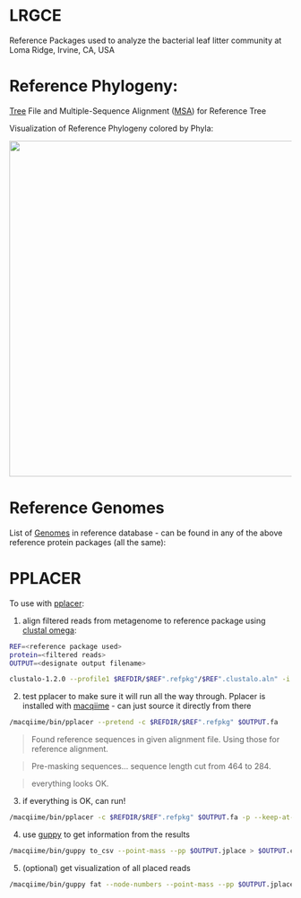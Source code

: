 # LRGCE

Reference Packages used to analyze the bacterial leaf litter community at Loma Ridge, Irvine, CA, USA

# Reference Phylogeny: 
[Tree](https://github.com/alex-b-chase/LRGCE/blob/master/concat.aligned.filtered.tre) File and Multiple-Sequence Alignment ([MSA](https://github.com/alex-b-chase/LRGCE/blob/master/concat.aligned.filtered.fa)) for Reference Tree

Visualization of Reference Phylogeny colored by Phyla:

<img src="reference_tree.jpg" width="600" align="middle"/>

# Reference Genomes
List of [Genomes](https://github.com/alex-b-chase/LRGCE/blob/master/concat.aligned.filtered_ids.txt) in reference database - can be found in any of the above reference protein packages (all the same):


# PPLACER
To use with [pplacer](http://matsen.fhcrc.org/pplacer/):

1. align filtered reads from metagenome to reference package using [clustal omega](http://www.clustal.org/omega/):

```bash
REF=<reference package used>
protein=<filtered reads>
OUTPUT=<designate output filename>

clustalo-1.2.0 --profile1 $REFDIR/$REF".refpkg"/$REF".clustalo.aln" -i $protein -o $OUTPUT.fa
```

2. test pplacer to make sure it will run all the way through. Pplacer is installed with [macqiime](http://www.wernerlab.org/software/macqiime) - can just source it directly from there

```bash
/macqiime/bin/pplacer --pretend -c $REFDIR/$REF".refpkg" $OUTPUT.fa
```

>Found reference sequences in given alignment file. Using those for reference alignment.

>Pre-masking sequences... sequence length cut from 464 to 284.

>everything looks OK.


3. if everything is OK, can run!

```bash
/macqiime/bin/pplacer -c $REFDIR/$REF".refpkg" $OUTPUT.fa -p --keep-at-most 20
```

4. use [guppy](https://matsen.github.io/pplacer/generated_rst/guppy.html) to get information from the results

```bash
/macqiime/bin/guppy to_csv --point-mass --pp $OUTPUT.jplace > $OUTPUT.csv
```

5. (optional) get visualization of all placed reads

```bash
/macqiime/bin/guppy fat --node-numbers --point-mass --pp $OUTPUT.jplace
```

